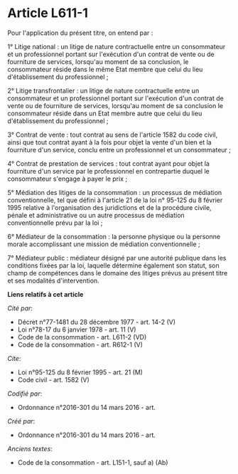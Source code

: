 # Article L611-1

Pour l'application du présent titre, on entend par :

1° Litige national : un litige de nature contractuelle entre un consommateur et un professionnel portant sur l'exécution d'un
contrat de vente ou de fourniture de services, lorsqu'au moment de sa conclusion, le consommateur réside dans le même Etat
membre que celui du lieu d'établissement du professionnel ;

2° Litige transfrontalier : un litige de nature contractuelle entre un consommateur et un professionnel portant sur
l'exécution d'un contrat de vente ou de fourniture de services, lorsqu'au moment de sa conclusion le consommateur réside dans
un Etat membre autre que celui du lieu d'établissement du professionnel ;

3° Contrat de vente : tout contrat au sens de l'article 1582 du code civil, ainsi que tout contrat ayant à la fois pour objet
la vente d'un bien et la fourniture d'un service, conclu entre un professionnel et un consommateur ;

4° Contrat de prestation de services : tout contrat ayant pour objet la fourniture d'un service par le professionnel en
contrepartie duquel le consommateur s'engage à payer le prix ;

5° Médiation des litiges de la consommation : un processus de médiation conventionnelle, tel que défini à l'article 21 de la
loi n° 95-125 du 8 février 1995 relative à l'organisation des juridictions et de la procédure civile, pénale et
administrative ou un autre processus de médiation conventionnelle prévu par la loi ;

6° Médiateur de la consommation : la personne physique ou la personne morale accomplissant une mission de médiation
conventionnelle ;

7° Médiateur public : médiateur désigné par une autorité publique dans les conditions fixées par la loi, laquelle détermine
également son statut, son champ de compétences dans le domaine des litiges prévus au présent titre et ses modalités
d'intervention.

**Liens relatifs à cet article**

_Cité par_:

  - Décret n°77-1481 du 28 décembre 1977 - art. 14-2 (V)
  - Loi n°78-17 du 6 janvier 1978 - art. 11 (V)
  - Code de la consommation - art. L611-2 (VD)
  - Code de la consommation - art. R612-1 (V)

_Cite_:

  - Loi n°95-125 du 8 février 1995 - art. 21 (M)
  - Code civil - art. 1582 (V)

_Codifié par_:

  - Ordonnance n°2016-301 du 14 mars 2016 - art.

_Créé par_:

  - Ordonnance n°2016-301 du 14 mars 2016 - art.

_Anciens textes_:

  - Code de la consommation - art. L151-1, sauf a) (Ab)
